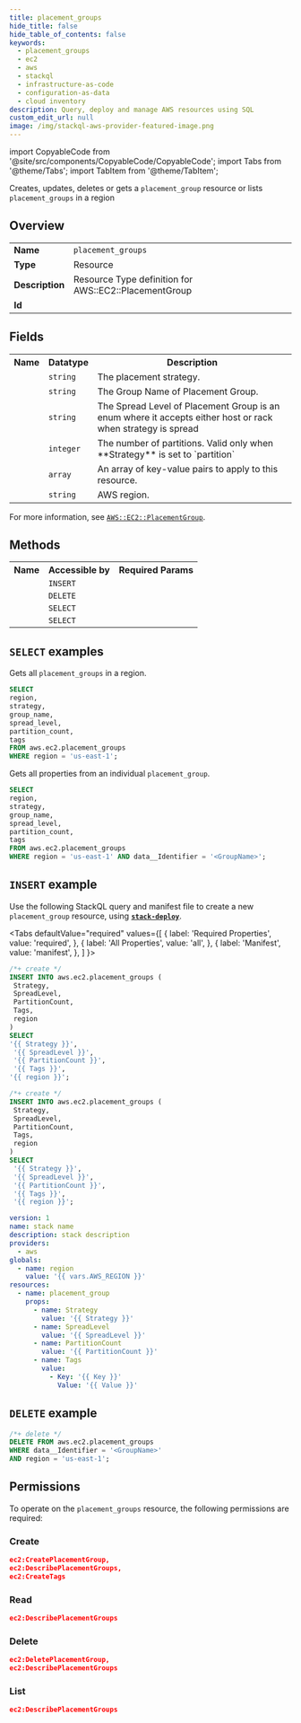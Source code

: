 ```yaml
---
title: placement_groups
hide_title: false
hide_table_of_contents: false
keywords:
  - placement_groups
  - ec2
  - aws
  - stackql
  - infrastructure-as-code
  - configuration-as-data
  - cloud inventory
description: Query, deploy and manage AWS resources using SQL
custom_edit_url: null
image: /img/stackql-aws-provider-featured-image.png
---
```


import CopyableCode from '@site/src/components/CopyableCode/CopyableCode';
import Tabs from '@theme/Tabs';
import TabItem from '@theme/TabItem';

Creates, updates, deletes or gets a <code>placement_group</code> resource or lists <code>placement_groups</code> in a region

## Overview
<table>
<tbody>
<tr><td><b>Name</b></td><td><code>placement_groups</code></td></tr>
<tr><td><b>Type</b></td><td>Resource</td></tr>
<tr><td><b>Description</b></td><td>Resource Type definition for AWS::EC2::PlacementGroup</td></tr>
<tr><td><b>Id</b></td><td><CopyableCode code="aws.ec2.placement_groups" /></td></tr>
</tbody>
</table>

## Fields
<table>
<tbody>
<tr><th>Name</th><th>Datatype</th><th>Description</th></tr><tr><td><CopyableCode code="strategy" /></td><td><code>string</code></td><td>The placement strategy.</td></tr>
<tr><td><CopyableCode code="group_name" /></td><td><code>string</code></td><td>The Group Name of Placement Group.</td></tr>
<tr><td><CopyableCode code="spread_level" /></td><td><code>string</code></td><td>The Spread Level of Placement Group is an enum where it accepts either host or rack when strategy is spread</td></tr>
<tr><td><CopyableCode code="partition_count" /></td><td><code>integer</code></td><td>The number of partitions. Valid only when **Strategy** is set to `partition`</td></tr>
<tr><td><CopyableCode code="tags" /></td><td><code>array</code></td><td>An array of key-value pairs to apply to this resource.</td></tr>
<tr><td><CopyableCode code="region" /></td><td><code>string</code></td><td>AWS region.</td></tr>
</tbody>
</table>

For more information, see <a href="https://docs.aws.amazon.com/AWSCloudFormation/latest/UserGuide/aws-resource-ec2-placementgroup.html"><code>AWS::EC2::PlacementGroup</code></a>.

## Methods

<table>
<tbody>
  <tr>
    <th>Name</th>
    <th>Accessible by</th>
    <th>Required Params</th>
  </tr>
  <tr>
    <td><CopyableCode code="create_resource" /></td>
    <td><code>INSERT</code></td>
    <td><CopyableCode code="region" /></td>
  </tr>
  <tr>
    <td><CopyableCode code="delete_resource" /></td>
    <td><code>DELETE</code></td>
    <td><CopyableCode code="data__Identifier, region" /></td>
  </tr>
  <tr>
    <td><CopyableCode code="list_resources" /></td>
    <td><code>SELECT</code></td>
    <td><CopyableCode code="region" /></td>
  </tr>
  <tr>
    <td><CopyableCode code="get_resource" /></td>
    <td><code>SELECT</code></td>
    <td><CopyableCode code="data__Identifier, region" /></td>
  </tr>
</tbody>
</table>

## `SELECT` examples
Gets all <code>placement_groups</code> in a region.
```sql
SELECT
region,
strategy,
group_name,
spread_level,
partition_count,
tags
FROM aws.ec2.placement_groups
WHERE region = 'us-east-1';
```
Gets all properties from an individual <code>placement_group</code>.
```sql
SELECT
region,
strategy,
group_name,
spread_level,
partition_count,
tags
FROM aws.ec2.placement_groups
WHERE region = 'us-east-1' AND data__Identifier = '<GroupName>';
```

## `INSERT` example

Use the following StackQL query and manifest file to create a new <code>placement_group</code> resource, using [__`stack-deploy`__](https://pypi.org/project/stack-deploy/).

<Tabs
    defaultValue="required"
    values={[
      { label: 'Required Properties', value: 'required', },
      { label: 'All Properties', value: 'all', },
      { label: 'Manifest', value: 'manifest', },
    ]
}>
<TabItem value="required">

```sql
/*+ create */
INSERT INTO aws.ec2.placement_groups (
 Strategy,
 SpreadLevel,
 PartitionCount,
 Tags,
 region
)
SELECT 
'{{ Strategy }}',
 '{{ SpreadLevel }}',
 '{{ PartitionCount }}',
 '{{ Tags }}',
'{{ region }}';
```
</TabItem>
<TabItem value="all">

```sql
/*+ create */
INSERT INTO aws.ec2.placement_groups (
 Strategy,
 SpreadLevel,
 PartitionCount,
 Tags,
 region
)
SELECT 
 '{{ Strategy }}',
 '{{ SpreadLevel }}',
 '{{ PartitionCount }}',
 '{{ Tags }}',
 '{{ region }}';
```
</TabItem>
<TabItem value="manifest">

```yaml
version: 1
name: stack name
description: stack description
providers:
  - aws
globals:
  - name: region
    value: '{{ vars.AWS_REGION }}'
resources:
  - name: placement_group
    props:
      - name: Strategy
        value: '{{ Strategy }}'
      - name: SpreadLevel
        value: '{{ SpreadLevel }}'
      - name: PartitionCount
        value: '{{ PartitionCount }}'
      - name: Tags
        value:
          - Key: '{{ Key }}'
            Value: '{{ Value }}'

```
</TabItem>
</Tabs>

## `DELETE` example

```sql
/*+ delete */
DELETE FROM aws.ec2.placement_groups
WHERE data__Identifier = '<GroupName>'
AND region = 'us-east-1';
```

## Permissions

To operate on the <code>placement_groups</code> resource, the following permissions are required:

### Create
```json
ec2:CreatePlacementGroup,
ec2:DescribePlacementGroups,
ec2:CreateTags
```

### Read
```json
ec2:DescribePlacementGroups
```

### Delete
```json
ec2:DeletePlacementGroup,
ec2:DescribePlacementGroups
```

### List
```json
ec2:DescribePlacementGroups
```
